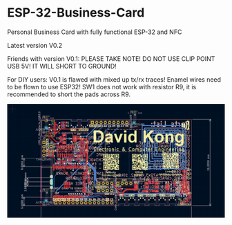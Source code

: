 # ESP-32-Business-Card
Personal Business Card with fully functional ESP-32 and NFC

Latest version V0.2

Friends with version V0.1: PLEASE TAKE NOTE!
DO NOT USE CLIP POINT USB 5V! IT WILL SHORT TO GROUND!

For DIY users:
V0.1 is flawed with mixed up tx/rx traces! Enamel wires need to be flown to use ESP32!
SW1 does not work with resistor R9, it is recommended to short the pads across R9.


![ESP32 Business Card](businesscard.png?raw=true "ESP32 Business Card")
